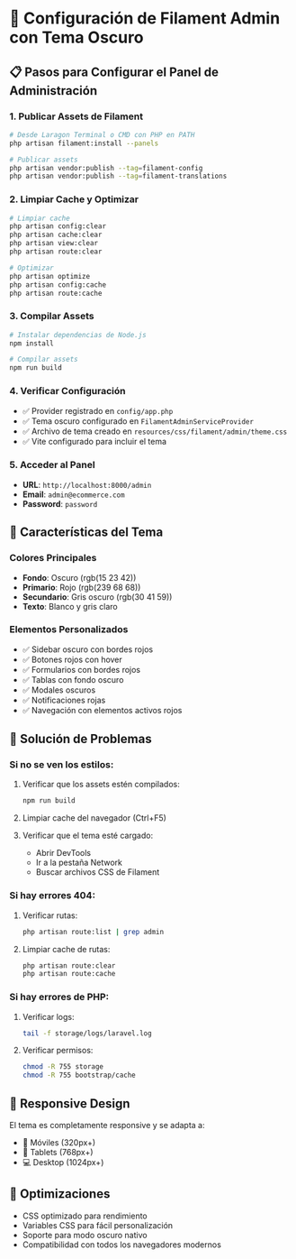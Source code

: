 # 🎨 Configuración de Filament Admin con Tema Oscuro

## 📋 Pasos para Configurar el Panel de Administración

### 1. Publicar Assets de Filament
```bash
# Desde Laragon Terminal o CMD con PHP en PATH
php artisan filament:install --panels

# Publicar assets
php artisan vendor:publish --tag=filament-config
php artisan vendor:publish --tag=filament-translations
```

### 2. Limpiar Cache y Optimizar
```bash
# Limpiar cache
php artisan config:clear
php artisan cache:clear
php artisan view:clear
php artisan route:clear

# Optimizar
php artisan optimize
php artisan config:cache
php artisan route:cache
```

### 3. Compilar Assets
```bash
# Instalar dependencias de Node.js
npm install

# Compilar assets
npm run build
```

### 4. Verificar Configuración
- ✅ Provider registrado en `config/app.php`
- ✅ Tema oscuro configurado en `FilamentAdminServiceProvider`
- ✅ Archivo de tema creado en `resources/css/filament/admin/theme.css`
- ✅ Vite configurado para incluir el tema

### 5. Acceder al Panel
- **URL**: `http://localhost:8000/admin`
- **Email**: `admin@ecommerce.com`
- **Password**: `password`

## 🎨 Características del Tema

### Colores Principales
- **Fondo**: Oscuro (rgb(15 23 42))
- **Primario**: Rojo (rgb(239 68 68))
- **Secundario**: Gris oscuro (rgb(30 41 59))
- **Texto**: Blanco y gris claro

### Elementos Personalizados
- ✅ Sidebar oscuro con bordes rojos
- ✅ Botones rojos con hover
- ✅ Formularios con bordes rojos
- ✅ Tablas con fondo oscuro
- ✅ Modales oscuros
- ✅ Notificaciones rojas
- ✅ Navegación con elementos activos rojos

## 🔧 Solución de Problemas

### Si no se ven los estilos:
1. Verificar que los assets estén compilados:
   ```bash
   npm run build
   ```

2. Limpiar cache del navegador (Ctrl+F5)

3. Verificar que el tema esté cargado:
   - Abrir DevTools
   - Ir a la pestaña Network
   - Buscar archivos CSS de Filament

### Si hay errores 404:
1. Verificar rutas:
   ```bash
   php artisan route:list | grep admin
   ```

2. Limpiar cache de rutas:
   ```bash
   php artisan route:clear
   php artisan route:cache
   ```

### Si hay errores de PHP:
1. Verificar logs:
   ```bash
   tail -f storage/logs/laravel.log
   ```

2. Verificar permisos:
   ```bash
   chmod -R 755 storage
   chmod -R 755 bootstrap/cache
   ```

## 📱 Responsive Design
El tema es completamente responsive y se adapta a:
- 📱 Móviles (320px+)
- 📱 Tablets (768px+)
- 💻 Desktop (1024px+)

## 🚀 Optimizaciones
- CSS optimizado para rendimiento
- Variables CSS para fácil personalización
- Soporte para modo oscuro nativo
- Compatibilidad con todos los navegadores modernos 